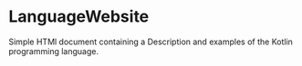 # LanguageWebsite
Simple HTMl document containing a Description and examples of the Kotlin programming language.
